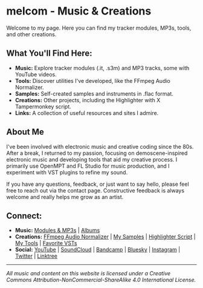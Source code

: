 # melcom - Music & Creations

Welcome to my page. Here you can find my tracker modules, MP3s, tools, and other creations.

## What You'll Find Here:

*   **Music:** Explore tracker modules (.it, .s3m) and MP3 tracks, some with YouTube videos.
*   **Tools:** Discover utilities I've developed, like the FFmpeg Audio Normalizer.
*   **Samples:** Self-created samples and instruments in .flac format.
*   **Creations:** Other projects, including the Highlighter with X Tampermonkey script.
*   **Links:** A collection of useful resources and sites I admire.

## About Me

I've been involved with electronic music and creative coding since the 80s. After a break, I returned to my passion, focusing on demoscene-inspired electronic music and developing tools that aid my creative process. I primarily use OpenMPT and FL Studio for music production, and I experiment with VST plugins to refine my sound.

If you have any questions, feedback, or just want to say hello, please feel free to reach out via the contact page. Constructive feedback is always welcome and really helps me grow as an artist.

## Connect:

*   **Music:** [Modules & MP3s](https://melcom-creations.github.io/melcom-music/music.html) | [Albums](https://melcom-creations.github.io/melcom-music/albums.html)
*   **Creations:** [FFmpeg Audio Normalizer](https://melcom-creations.github.io/melcom-music/creations.html#ffmpeg) | [My Samples](https://melcom-creations.github.io/melcom-music/creations.html#samples) | [Highlighter Script](https://melcom-creations.github.io/melcom-music/creations.html#highlighter) | [My Tools](https://melcom-creations.github.io/melcom-music/creations.html#mytools) | [Favorite VSTs](https://melcom-creations.github.io/melcom-music/creations.html#myfavstplugins)
*   **Social:** [YouTube](https://www.youtube.com/@melcom) | [SoundCloud](https://soundcloud.com/melcom) | [Bandcamp](https://melcom.bandcamp.com/) | [Bluesky](https://bsky.app/profile/melcom-music.bsky.social) | [Instagram](https://www.instagram.com/just.melcom/) | [Twitter](https://twitter.com/melcom_) | [Linktree](https://linktr.ee/melcom)

---
*All music and content on this website is licensed under a Creative Commons Attribution-NonCommercial-ShareAlike 4.0 International License.*